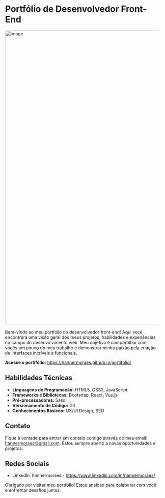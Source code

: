 # Portfólio de Desenvolvedor Front-End

<img width="960" alt="image" src="https://github.com/hannermoraes/portifolio/assets/101107412/4df6ee4e-695d-4f2c-b02d-7c81cd66b0be">

Bem-vindo ao meu portfólio de desenvolvedor front-end! Aqui você encontrará uma visão geral dos meus projetos, habilidades e experiências no campo do desenvolvimento web. Meu objetivo é compartilhar com vocês um pouco do meu trabalho e demonstrar minha paixão pela criação de interfaces incríveis e funcionais.

**Acesse o portifólio:** https://hannermoraes.github.io/portifolio/

## Habilidades Técnicas

- **Linguagens de Programação:** HTML5, CSS3, JavaScript
- **Frameworks e Bibliotecas:** Bootstrap, React, Vue.js
- **Pré-processadores:** Sass
- **Versionamento de Código:** Git
- **Conhecimentos Básicos:** UX/UI Design, SEO

## Contato

Fique à vontade para entrar em contato comigo através do meu email: hannermoraes@gmail.com. Estou sempre aberto a novas oportunidades e projetos.

## Redes Sociais

- LinkedIn: hannermoraes - https://www.linkedin.com/in/hannermoraes/

Obrigado por visitar meu portfólio! Estou ansioso para colaborar com você e enfrentar desafios juntos.

